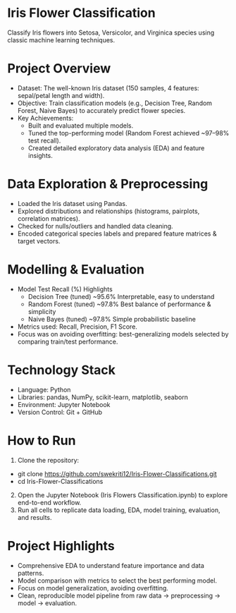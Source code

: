 # Iris Flower Classification
Classify Iris flowers into Setosa, Versicolor, and Virginica species using classic machine learning techniques.

# Project Overview
- Dataset: The well-known Iris dataset (150 samples, 4 features: sepal/petal length and width).
- Objective: Train classification models (e.g., Decision Tree, Random Forest, Naive Bayes) to accurately predict flower species.
- Key Achievements:
  * Built and evaluated multiple models.
  * Tuned the top-performing model (Random Forest achieved ~97–98% test recall).
  * Created detailed exploratory data analysis (EDA) and feature insights.
 
# Data Exploration & Preprocessing
- Loaded the Iris dataset using Pandas.
- Explored distributions and relationships (histograms, pairplots, correlation matrices).
- Checked for nulls/outliers and handled data cleaning.
- Encoded categorical species labels and prepared feature matrices & target vectors.

# Modelling & Evaluation
- Model	Test Recall (%)	Highlights
  * Decision Tree (tuned)	~95.6%	Interpretable, easy to understand
  * Random Forest (tuned)	~97.8%	Best balance of performance & simplicity
  * Naive Bayes (tuned)	~97.8%	Simple probabilistic baseline
- Metrics used: Recall, Precision, F1 Score.
- Focus was on avoiding overfitting: best-generalizing models selected by comparing train/test performance.

# Technology Stack
- Language: Python
- Libraries: pandas, NumPy, scikit-learn, matplotlib, seaborn
- Environment: Jupyter Notebook
- Version Control: Git + GitHub

# How to Run
1. Clone the repository:
  - git clone https://github.com/swekriti12/Iris-Flower-Classifications.git
  - cd Iris-Flower-Classifications
2. Open the Jupyter Notebook (Iris Flowers Classification.ipynb) to explore end-to-end workflow.
3. Run all cells to replicate data loading, EDA, model training, evaluation, and results.

# Project Highlights
- Comprehensive EDA to understand feature importance and data patterns.
- Model comparison with metrics to select the best performing model.
- Focus on model generalization, avoiding overfitting.
- Clean, reproducible model pipeline from raw data → preprocessing → model → evaluation.
